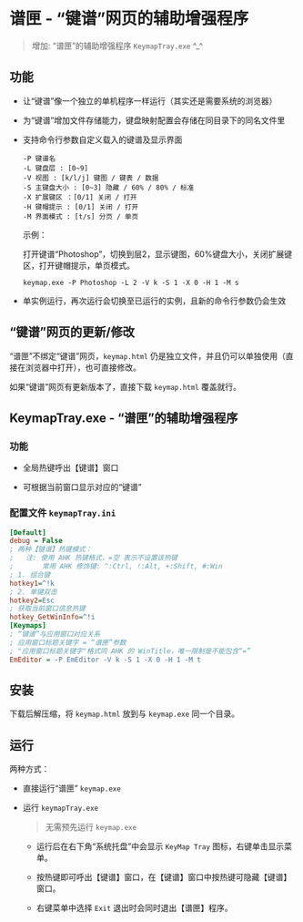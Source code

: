 # 谱匣 - “键谱”网页的辅助增强程序

> 增加: “谱匣”的辅助增强程序 `KeymapTray.exe` ^_^

## 功能

* 让“键谱”像一个独立的单机程序一样运行（其实还是需要系统的浏览器）

* 为“键谱”增加文件存储能力，键盘映射配置会存储在同目录下的同名文件里

* 支持命令行参数自定义载入的键谱及显示界面

  ```
  -P 键谱名
  -L 键盘层 : [0~9]
  -V 视图 : [k/l/j] 键图 / 键表 / 数据
  -S 主键盘大小 : [0~3] 隐藏 / 60% / 80% / 标准
  -X 扩展键区 ：[0/1] 关闭 / 打开
  -H 键帽提示 : [0/1] 关闭 / 打开
  -M 界面模式 : [t/s] 分页 / 单页
  ```

  示例：

  打开键谱“Photoshop”，切换到层2，显示键图，60%键盘大小，关闭扩展键区，打开键帽提示，单页模式。

  `keymap.exe -P Photoshop -L 2 -V k -S 1 -X 0 -H 1 -M s`

* 单实例运行，再次运行会切换至已运行的实例，且新的命令行参数仍会生效

## “键谱”网页的更新/修改

“谱匣”不绑定“键谱”网页，`keymap.html` 仍是独立文件，并且仍可以单独使用（直接在浏览器中打开），也可直接修改。

如果“键谱”网页有更新版本了，直接下载 `keymap.html` 覆盖就行。

## KeymapTray.exe - “谱匣”的辅助增强程序

### 功能

* 全局热键呼出【键谱】窗口

* 可根据当前窗口显示对应的“键谱”

### 配置文件 `keymapTray.ini`

```ini
[Default]
debug = False
; 两种【键谱】热键模式：
;   注: 使用 AHK 热键格式，=空 表示不设置该热键
;       常用 AHK 修饰键: ^:Ctrl, !:Alt, +:Shift, #:Win
; 1. 组合键
hotkey1=^!k
; 2. 单键双击
hotkey2=Esc
; 获取当前窗口信息热键
hotkey_GetWinInfo=^!i
[Keymaps]
; “键谱”与应用窗口对应关系
; 应用窗口标题关键字 = “谱匣”参数
; "应用窗口标题关键字"格式同 AHK 的 WinTitle，唯一限制是不能包含“=”
EmEditor = -P EmEditor -V k -S 1 -X 0 -H 1 -M t
```

## 安装

下载后解压缩，将 `keymap.html` 放到与 `keymap.exe` 同一个目录。

## 运行

两种方式：

* 直接运行“谱匣” `keymap.exe`

* 运行 `keymapTray.exe`

  > 无需预先运行 `keymap.exe`

  + 运行后在右下角“系统托盘”中会显示 `KeyMap Tray` 图标，右键单击显示菜单。

  + 按热键即可呼出【键谱】窗口，在【键谱】窗口中按热键可隐藏【键谱】窗口。

  + 右键菜单中选择 `Exit` 退出时会同时退出【谱匣】程序。
